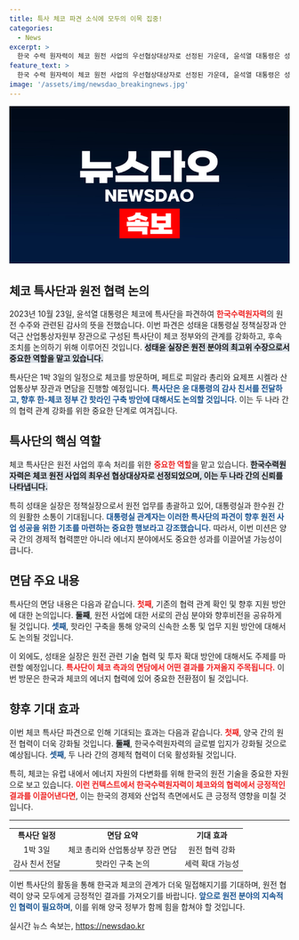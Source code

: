 ```yaml
---
title: 특사 체코 파견 소식에 모두의 이목 집중!
categories:
  - News
excerpt: >
  한국 수력 원자력이 체코 원전 사업의 우선협상대상자로 선정된 가운데, 윤석열 대통령은 성태윤 특사와 안덕근 장관을 체코에 파견하여 후속 조치를 논의한다. 이들이 전달할 감사 친서와 핫라인 구축 논의가 국가 간 협력을 한층 강화할 것으로 기대된다!
feature_text: >
  한국 수력 원자력이 체코 원전 사업의 우선협상대상자로 선정된 가운데, 윤석열 대통령은 성태윤 특사와 안덕근 장관을 체코에 파견하여 후속 조치를 논의한다. 이들이 전달할 감사 친서와 핫라인 구축 논의가 국가 간 협력을 한층 강화할 것으로 기대된다!
image: '/assets/img/newsdao_breakingnews.jpg'
---
```


<p><img src="/assets/img/newsdao_breakingnews.jpg" alt="cryptoinkorea 속보" /></p>

<h2 data-ke-size="size26">체코 특사단과 원전 협력 논의</h2>

<p data-ke-size="size16">2023년 10월 23일, 윤석열 대통령은 체코에 특사단을 파견하여 <b><span style="color: #ee2323;">한국수력원자력</span></b>의 원전 수주와 관련된 감사의 뜻을 전했습니다. 이번 파견은 성태윤 대통령실 정책실장과 안덕근 산업통상자원부 장관으로 구성된 특사단이 체코 정부와의 관계를 강화하고, 후속 조치를 논의하기 위해 이루어진 것입니다. <b><span style="background-color: #21538527;">성태윤 실장은 원전 분야의 최고위 수장으로서 중요한 역할을 맡고 있습니다.</span></b></p>

<p data-ke-size="size16">특사단은 1박 3일의 일정으로 체코를 방문하며, 페트로 피알라 총리와 요제프 시켈라 산업통상부 장관과 면담을 진행할 예정입니다. <b><span style="color: #1a5490;">특사단은 윤 대통령의 감사 친서를 전달하고, 향후 한-체코 정부 간 핫라인 구축 방안에 대해서도 논의할 것입니다.</span></b> 이는 두 나라 간의 협력 관계 강화를 위한 중요한 단계로 여겨집니다.</p>

<h2 data-ke-size="size26">특사단의 핵심 역할</h2>

<p data-ke-size="size16">체코 특사단은 원전 사업의 후속 처리를 위한 <b><span style="color: #ee2323;">중요한 역할</span></b>을 맡고 있습니다. <b><span style="background-color: #21538527;">한국수력원자력은 체코 원전 사업의 최우선 협상대상자로 선정되었으며, 이는 두 나라 간의 신뢰를 나타냅니다.</span></b></p>

<p data-ke-size="size16">특히 성태윤 실장은 정책실장으로서 원전 업무를 총괄하고 있어, 대통령실과 한수원 간의 원활한 소통이 기대됩니다. <b><span style="color: #1a5490;">대통령실 관계자는 이러한 특사단의 파견이 향후 원전 사업 성공을 위한 기초를 마련하는 중요한 행보라고 강조했습니다.</span></b> 따라서, 이번 미션은 양국 간의 경제적 협력뿐만 아니라 에너지 분야에서도 중요한 성과를 이끌어낼 가능성이 큽니다.</p>

<h2 data-ke-size="size26">면담 주요 내용</h2>

<p data-ke-size="size16">특사단의 면담 내용은 다음과 같습니다. <b><span style="color: #ee2323;">첫째</span></b>, 기존의 협력 관계 확인 및 향후 지원 방안에 대한 논의입니다. <b><span style="background-color: #21538527;">둘째</span></b>, 원전 사업에 대한 서로의 관심 분야와 향후비전을 공유하게 될 것입니다. <b><span style="color: #1a5490;">셋째</span></b>, 핫라인 구축을 통해 양국의 신속한 소통 및 업무 지원 방안에 대해서도 논의될 것입니다.</p>

<p data-ke-size="size16">이 외에도, 성태윤 실장은 원전 관련 기술 협력 및 투자 확대 방안에 대해서도 주제를 마련할 예정입니다. <b><span style="color: #ee2323;">특사단이 체코 측과의 면담에서 어떤 결과를 가져올지 주목됩니다.</span></b> 이번 방문은 한국과 체코의 에너지 협력에 있어 중요한 전환점이 될 것입니다.</p>

<h2 data-ke-size="size26">향후 기대 효과</h2>

<p data-ke-size="size16">이번 체코 특사단 파견으로 인해 기대되는 효과는 다음과 같습니다. <b><span style="color: #ee2323;">첫째</span></b>, 양국 간의 원전 협력이 더욱 강화될 것입니다. <b><span style="background-color: #21538527;">둘째</span></b>, 한국수력원자력의 글로벌 입지가 강화될 것으로 예상됩니다. <b><span style="color: #1a5490;">셋째</span></b>, 두 나라 간의 경제적 협력이 더욱 활성화될 것입니다.</p>

<p data-ke-size="size16">특히, 체코는 유럽 내에서 에너지 자원의 다변화를 위해 한국의 원전 기술을 중요한 자원으로 보고 있습니다. <b><span style="color: #ee2323;">이런 컨텍스트에서 한국수력원자력이 체코와의 협력에서 긍정적인 결과를 이끌어낸다면</span></b>, 이는 한국의 경제와 산업적 측면에서도 큰 긍정적 영향을 미칠 것입니다.</p>

<hr />

<table style="width:100%; border-collapse:collapse;">
<tr>
<td style="text-align: center; height: 17px;"><b>특사단 일정</b></td>
<td style="text-align: center; height: 17px;"><b>면담 요약</b></td>
<td style="text-align: center; height: 17px;"><b>기대 효과</b></td>
</tr>
<tr>
<td style="text-align: center; height: 17px;">1박 3일</td>
<td style="text-align: center; height: 17px;">체코 총리와 산업통상부 장관 면담</td>
<td style="text-align: center; height: 17px;">원전 협력 강화</td>
</tr>
<tr>
<td style="text-align: center; height: 17px;">감사 친서 전달</td>
<td style="text-align: center; height: 17px;">핫라인 구축 논의</td>
<td style="text-align: center; height: 17px;">세력 확대 가능성</td>
</tr>
</table>

<p data-ke-size="size16">이번 특사단의 활동을 통해 한국과 체코의 관계가 더욱 밀접해지기를 기대하며, 원전 협력이 양국 모두에게 긍정적인 결과를 가져오기를 바랍니다. <b><span style="color: #1a5490;">앞으로 원전 분야의 지속적인 협력이 필요하며</span></b>, 이를 위해 양국 정부가 함께 힘을 합쳐야 할 것입니다.</p>
실시간 뉴스 속보는, <a href="https://newsdao.kr" rel="dofollow">https://newsdao.kr</a>


